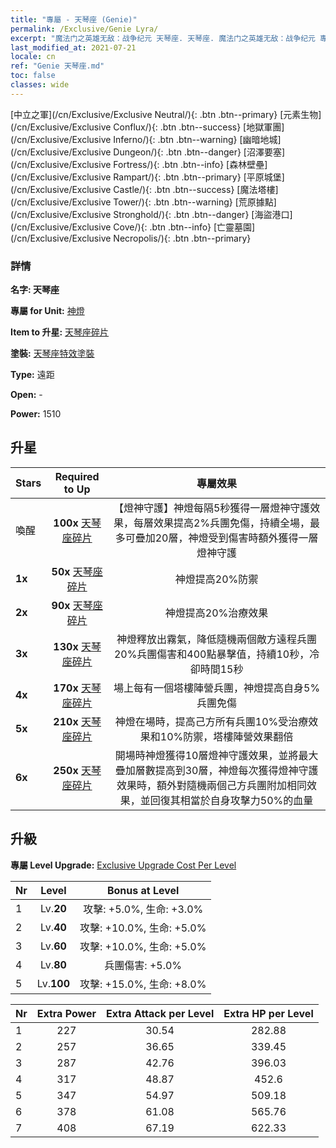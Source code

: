 ```yaml
---
title: "專屬 - 天琴座 (Genie)"
permalink: /Exclusive/Genie Lyra/
excerpt: "魔法门之英雄无敌：战争纪元 天琴座. 天琴座. 魔法门之英雄无敌：战争纪元 專屬 天琴座. 神燈 專屬."
last_modified_at: 2021-07-21
locale: cn
ref: "Genie 天琴座.md"
toc: false
classes: wide
---
```

 [中立之軍](/cn/Exclusive/Exclusive Neutral/){: .btn .btn--primary} [元素生物](/cn/Exclusive/Exclusive Conflux/){: .btn .btn--success} [地獄軍團](/cn/Exclusive/Exclusive Inferno/){: .btn .btn--warning} [幽暗地城](/cn/Exclusive/Exclusive Dungeon/){: .btn .btn--danger} [沼澤要塞](/cn/Exclusive/Exclusive Fortress/){: .btn .btn--info} [森林壁壘](/cn/Exclusive/Exclusive Rampart/){: .btn .btn--primary} [平原城堡](/cn/Exclusive/Exclusive Castle/){: .btn .btn--success} [魔法塔樓](/cn/Exclusive/Exclusive Tower/){: .btn .btn--warning} [荒原據點](/cn/Exclusive/Exclusive Stronghold/){: .btn .btn--danger} [海盜港口](/cn/Exclusive/Exclusive Cove/){: .btn .btn--info} [亡靈墓園](/cn/Exclusive/Exclusive Necropolis/){: .btn .btn--primary} 

### 詳情
 **名字: 天琴座** 

 **專屬 for Unit:** [神燈](/cn/units/Genie/) 

 **Item to 升星:** [天琴座碎片](/cn/Items/con_986/)

 **塗裝:** [天琴座特效塗裝](/cn/Items/con_654/)

 **Type:** 遠距

 **Open:** -

 **Power:** 1510

## 升星

  |     Stars    |  Required to Up | 專屬效果 |
  |:-------------|:---------------:|:---------------:|
  |  喚醒  | **100x** [天琴座碎片](/cn/Items/con_986/) | 【燈神守護】神燈每隔5秒獲得一層燈神守護效果，每層效果提高2%兵團免傷，持續全場，最多可疊加20層，神燈受到傷害時額外獲得一層燈神守護 |
  | **1x** <i class="fas fa-star"/> | **50x** [天琴座碎片](/cn/Items/con_986/) | 神燈提高20%防禦 |
  | **2x** <i class="fas fa-star"/> | **90x** [天琴座碎片](/cn/Items/con_986/) | 神燈提高20%治療效果 |
  | **3x** <i class="fas fa-star"/> | **130x** [天琴座碎片](/cn/Items/con_986/) | 神燈釋放出霧氣，降低隨機兩個敵方遠程兵團20%兵團傷害和400點暴擊值，持續10秒，冷卻時間15秒 |
  | **4x** <i class="fas fa-star"/> | **170x** [天琴座碎片](/cn/Items/con_986/) | 場上每有一個塔樓陣營兵團，神燈提高自身5%兵團免傷 |
  | **5x** <i class="fas fa-star"/> | **210x** [天琴座碎片](/cn/Items/con_986/) | 神燈在場時，提高己方所有兵團10%受治療效果和10%防禦，塔樓陣營效果翻倍 |
  | **6x** <i class="fas fa-star"/> | **250x** [天琴座碎片](/cn/Items/con_986/) | 開場時神燈獲得10層燈神守護效果，並將最大疊加層數提高到30層，神燈每次獲得燈神守護效果時，額外對隨機兩個己方兵團附加相同效果，並回復其相當於自身攻擊力50%的血量 |


## 升級
 **專屬 Level Upgrade:** [Exclusive Upgrade Cost Per Level](/Exclusive/ExclusiveUpgradeCostPerLevel/)

  |  Nr  |   Level  | Bonus at Level |
  |:-----|:--------:|:--------------:|
  | 1 | Lv.**20** | 攻擊: +5.0%, 生命: +3.0% |
  | 2 | Lv.**40** | 攻擊: +10.0%, 生命: +5.0% |
  | 3 | Lv.**60** | 攻擊: +10.0%, 生命: +5.0% |
  | 4 | Lv.**80** | 兵團傷害: +5.0% |
  | 5 | Lv.**100** | 攻擊: +15.0%, 生命: +8.0% |


  |  Nr  |  Extra Power | Extra Attack per Level | Extra HP per Level |
  |:-----|:--------:|:--------:|:--------:|
  | 1 | 227 | 30.54 | 282.88 |
  | 2 | 257 | 36.65 | 339.45 |
  | 3 | 287 | 42.76 | 396.03 |
  | 4 | 317 | 48.87 | 452.6 |
  | 5 | 347 | 54.97 | 509.18 |
  | 6 | 378 | 61.08 | 565.76 |
  | 7 | 408 | 67.19 | 622.33 |


